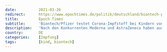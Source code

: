 ```yaml
---
date:          2021-03-26
redirect:      https://www.epochtimes.de/politik/deutschland/biontech-pfizer-testet-corona-impfstoff-bei-kindern-von-0-bis-11-jahren-a3479464.html
title:         Epoch Times
subtitle:      'Biontech/Pfizer testet Corona-Impfstoff bei Kindern von 0 bis 11 Jahren'
description:   'Nach den Konkurrenten Moderna und AstraZeneca haben auch die Mainzer Firma Biontech und ihr US-Partner Pfizer begonnen, ihren Corona-Impfstoff an jüngeren Kindern zu testen. \“Gemeinsam mit unserem Partner Biontech haben …'
country:       DE
categories:    [Impfung]
tags:          [kind, biontech]
---
```

